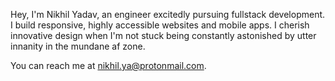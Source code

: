 Hey, I'm Nikhil Yadav, an engineer excitedly pursuing fullstack development. I build responsive, highly accessible websites and mobile apps. I cherish innovative design when I'm not stuck being constantly astonished by utter innanity in the mundane af zone.

You can reach me at nikhil.ya@protonmail.com. 
<!---
nickel-yadav/nickel-yadav is a ✨ special ✨ repository because its `README.md` (this file) appears on your GitHub profile.
You can click the Preview link to take a look at your changes.
--->
